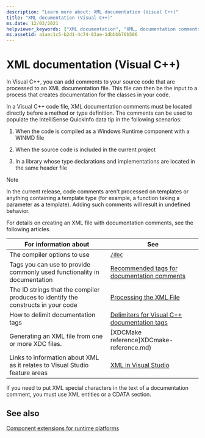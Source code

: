 ```yaml
---
description: "Learn more about: XML documentation (Visual C++)"
title: "XML documentation (Visual C++)"
ms.date: 12/03/2021
helpviewer_keywords: ["XML documentation", "XML, documentation comments in source code", "comments, C++ source code files", "/// delimiter for C++ documentation"]
ms.assetid: a1aec1c5-b2d1-4c74-83ae-1dbbbb76b506
---
```

# XML documentation (Visual C++)

In Visual C++, you can add comments to your source code that are processed to an XML documentation file. This file can then be the input to a process that creates documentation for the classes in your code.

In a Visual C++ code file, XML documentation comments must be located directly before a method or type definition. The comments can be used to populate the IntelliSense QuickInfo data tip in the following scenarios:

1. When the code is compiled as a Windows Runtime component with a WINMD file

1. When the source code is included in the current project

1. In a library whose type declarations and implementations are located in the same header file

> [!NOTE]
> In the current release, code comments aren't processed on templates or anything containing a template type (for example, a function taking a parameter as a template). Adding such comments will result in undefined behavior.

For details on creating an XML file with documentation comments, see the following articles.

| For information about | See |
|--|--|
| The compiler options to use | [`/doc`](doc-process-documentation-comments-c-cpp.md) |
| Tags you can use to provide commonly used functionality in documentation | [Recommended tags for documentation comments](recommended-tags-for-documentation-comments-visual-cpp.md) |
| The ID strings that the compiler produces to identify the constructs in your code | [Processing the XML File](dot-xml-file-processing.md) |
| How to delimit documentation tags | [Delimiters for Visual C++ documentation tags](delimiters-for-visual-cpp-documentation-tags.md) |
| Generating an XML file from one or more XDC files. | [XDCMake reference]XDCmake-reference.md) |
| Links to information about XML as it relates to Visual Studio feature areas | [XML in Visual Studio](/visualstudio/xml-tools/xml-tools-in-visual-studio) |

If you need to put XML special characters in the text of a documentation comment, you must use XML entities or a CDATA section.

## See also

[Component extensions for runtime platforms](../../extensions/component-extensions-for-runtime-platforms.md)
